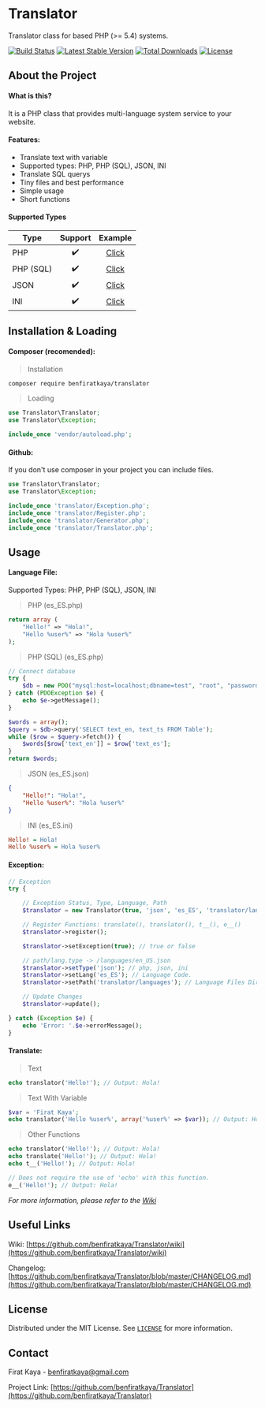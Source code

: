 # Translator

Translator class for based PHP (>= 5.4) systems.

[![Build Status](https://travis-ci.org/benfiratkaya/Translator.png?branch=master)](https://travis-ci.org/benfiratkaya/Translator)
[![Latest Stable Version](https://poser.pugx.org/benfiratkaya/translator/v/stable.svg)](https://packagist.org/packages/benfiratkaya/translator)
[![Total Downloads](https://poser.pugx.org/benfiratkaya/translator/downloads.png)](https://packagist.org/packages/benfiratkaya/translator)
[![License](https://poser.pugx.org/benfiratkaya/translator/license.svg)](https://packagist.org/packages/benfiratkaya/translator)

## About the Project

#### What is this?

It is a PHP class that provides multi-language system service to your website.

#### Features:

- Translate text with variable
- Supported types: PHP, PHP (SQL), JSON, INI
- Translate SQL querys
- Tiny files and best performance
- Simple usage
- Short functions

#### Supported Types

| Type | Support | Example |
| ------------- | :-------------: | :-------------: |
| PHP | :heavy_check_mark: | [Click](https://github.com/benfiratkaya/Translator/blob/master/examples/languages/php/es_ES.php) |
| PHP (SQL) | :heavy_check_mark: | [Click](https://github.com/benfiratkaya/Translator/blob/master/examples/languages/sql/es_ES.php) |
| JSON | :heavy_check_mark: | [Click](https://github.com/benfiratkaya/Translator/blob/master/examples/languages/json/es_ES.json) |
| INI | :heavy_check_mark: | [Click](https://github.com/benfiratkaya/Translator/blob/master/examples/languages/ini/es_ES.ini) |

## Installation & Loading

#### Composer (recomended):

> Installation

```sh
composer require benfiratkaya/translator
```
> Loading

```PHP
use Translator\Translator;
use Translator\Exception;

include_once 'vendor/autoload.php';
```

#### Github:

If you don't use composer in your project you can include files.

```PHP
use Translator\Translator;
use Translator\Exception;

include_once 'translator/Exception.php';
include_once 'translator/Register.php';
include_once 'translator/Generator.php';
include_once 'translator/Translator.php';
```

## Usage

#### Language File:

Supported Types: PHP, PHP (SQL), JSON, INI

> PHP (es_ES.php)

```PHP
return array (
    "Hello!" => "Hola!",
    "Hello %user%" => "Hola %user%"
);
```

> PHP (SQL) (es_ES.php)

```PHP
// Connect database
try {
	$db = new PDO("mysql:host=localhost;dbname=test", "root", "password");
} catch (PDOException $e) {
	echo $e->getMessage();
}

$words = array();
$query = $db->query('SELECT text_en, text_ts FROM Table');
while ($row = $query->fetch()) {
	$words[$row['text_en']] = $row['text_es'];
}
return $words;
```

> JSON (es_ES.json)

```JSON
{
    "Hello!": "Hola!",
    "Hello %user%": "Hola %user%"
}
```

> INI (es_ES.ini)

```INI
Hello! = Hola!
Hello %user% = Hola %user%
```

#### Exception:

```PHP
// Exception
try {

    // Exception Status, Type, Language, Path
	$translator = new Translator(true, 'json', 'es_ES', 'translator/languages');

	// Register Functions: translate(), translator(), t__(), e__()
	$translator->register();

	$translator->setException(true); // true or false

	// path/lang.type -> /languages/en_US.json
	$translator->setType('json'); // php, json, ini
	$translator->setLang('es_ES'); // Language Code.
	$translator->setPath('translator/languages'); // Language Files Directory

	// Update Changes
	$translator->update();

} catch (Exception $e) {
	echo 'Error: '.$e->errorMessage();
}
```

#### Translate:

> Text

```PHP
echo translator('Hello!'); // Output: Hola!
```

> Text With Variable

```PHP
$var = 'Firat Kaya';
echo translator('Hello %user%', array('%user%' => $var)); // Output: Hola Firat Kaya
```

> Other Functions

```PHP
echo translator('Hello!'); // Output: Hola!
echo translate('Hello!'); // Output: Hola!
echo t__('Hello!'); // Output: Hola!

// Does not require the use of 'echo' with this function.
e__('Hello!'); // Output: Hola!
```

_For more information, please refer to the [Wiki](https://github.com/benfiratkaya/Translator/wiki)_

## Useful Links

Wiki: [https://github.com/benfiratkaya/Translator/wiki](https://github.com/benfiratkaya/Translator/wiki)

Changelog: [https://github.com/benfiratkaya/Translator/blob/master/CHANGELOG.md](https://github.com/benfiratkaya/Translator/blob/master/CHANGELOG.md)

## License

Distributed under the MIT License. See [`LICENSE`](https://github.com/benfiratkaya/Translator/blob/master/LICENSE) for more information.

## Contact

Firat Kaya - benfiratkaya@gmail.com

Project Link: [https://github.com/benfiratkaya/Translator](https://github.com/benfiratkaya/Translator)
